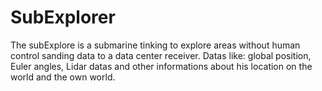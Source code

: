 # SubExplorer
The subExplore is a submarine tinking to explore areas without human control sanding data to a data center receiver. Datas like: global position, Euler angles, Lidar datas and other informations about his location on the world and the own world.
